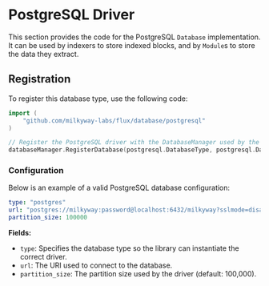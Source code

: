 # PostgreSQL Driver

This section provides the code for the PostgreSQL `Database` implementation.
It can be used by indexers to store indexed blocks, and by `Module`s to store the data they extract.

## Registration

To register this database type, use the following code:

```go
import (
	"github.com/milkyway-labs/flux/database/postgresql"
)

// Register the PostgreSQL driver with the DatabaseManager used by the IndexerBuilder
databaseManager.RegisterDatabase(postgresql.DatabaseType, postgresql.DatabaseBuilder)
```

### Configuration

Below is an example of a valid PostgreSQL database configuration:

```yaml
type: "postgres"
url: "postgres://milkyway:password@localhost:6432/milkyway?sslmode=disable&search_path=public"
partition_size: 100000
```

**Fields:**

* `type`: Specifies the database type so the library can instantiate the correct driver.
* `url`: The URI used to connect to the database.
* `partition_size`: The partition size used by the driver (default: 100,000).

